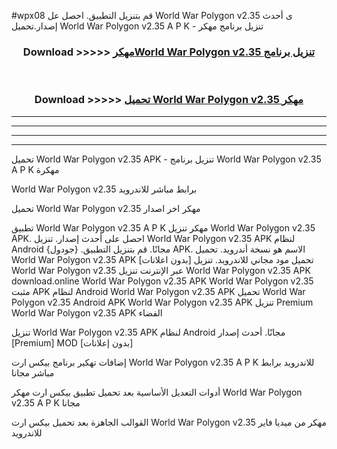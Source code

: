 #wpx08 قم بتنزيل التطبيق. احصل عل World War Polygon v2.35 ى أحدث إصدار.تحميل World War Polygon v2.35 A P K - تنزيل برنامج مهكر



<div align="center">
<h3>Download >>>>> <a href="https://ar-sites.web.app/?ar= World War Polygon v2.35">مهكرWorld War Polygon v2.35 تنزيل برنامج</a></h3><br>

<h3>Download >>>>> <a href="https://ar-sites.web.app/?ar= World War Polygon v2.35">تحميل World War Polygon v2.35 مهكر</a></h3>
</div>


----------------------------------------------------------

----------------------------------------------------------

----------------------------------------------------------

----------------------------------------------------------


تحميل World War Polygon v2.35 APK - تنزيل برنامج World War Polygon v2.35 A P K مهكرة

World War Polygon v2.35 برابط مباشر للاندرويد

تحميل World War Polygon v2.35 مهكر اخر اصدار

تطبيق World War Polygon v2.35 A P K مهكر
تنزيل World War Polygon v2.35 APK. احصل على أحدث إصدار.
تنزيل World War Polygon v2.35 APK لنظام Android مجانًا.
قم بتنزيل التطبيق. {جودول} APK. الاسم هو نسخة أندرويد.
تحميل World War Polygon v2.35 APK [بدون اعلانات]
تحميل مود مجاني للاندرويد.
تنزيل World War Polygon v2.35 عبر الإنترنت
تنزيل World War Polygon v2.35 APK
download.online World War Polygon v2.35 APK
World War Polygon v2.35 مثبت APK لنظام Android
World War Polygon v2.35 APK
تحميل World War Polygon v2.35 Android APK
World War Polygon v2.35 APK تنزيل Premium
World War Polygon v2.35 APK الفضاء

تنزيل World War Polygon v2.35 APK لنظام Android مجانًا. أحدث إصدار [Premium] MOD [بدون إعلانات]

إضافات تهكير برنامج بيكس ارت World War Polygon v2.35 A P K للاندرويد برابط مباشر مجانا

أدوات التعديل الأساسية بعد تحميل تطبيق بيكس ارت مهكر World War Polygon v2.35 A P K مجانا

القوالب الجاهزة بعد تحميل بيكس ارت World War Polygon v2.35 مهكر من ميديا فاير للاندرويد




